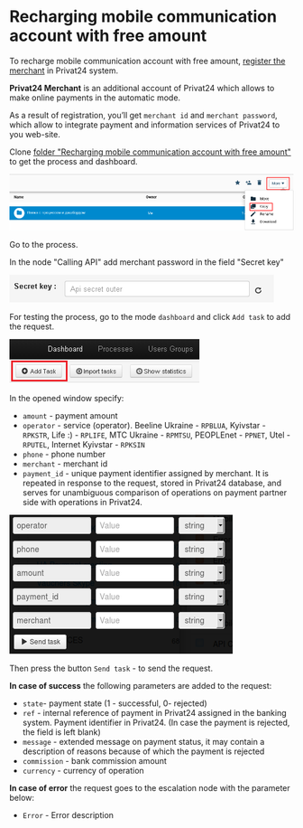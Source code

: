 # Recharging mobile communication account with free amount

To recharge mobile communication account with free amount, [register the merchant](https://api.privatbank.ua/api-privat24/p24registration.md) in Privat24 system.

**Privat24 Merchant** is an additional account of Privat24 which allows to make online payments in the automatic mode.

As a result of registration, you’ll get `merchant id` and `merchant password`, which allow to integrate payment and information services of Privat24 to you web-site.

Clone [folder "Recharging mobile communication account with free amount"](https://admin.corezoid.com/folder/conv/6081) to get the process and dashboard.

![](../img/copy_folder.png)

Go to the process.

In the node "Calling API" add merchant password in the field "Secret key"

![](../img/secret.png)

For testing the process, go to the mode `dashboard` and click `Add task` to add the request.

![](../img/mandrill_dashboard.png)

In the opened window specify:
*   `amount` - payment amount
*   `operator` - service (operator). Beeline Ukraine - `RPBLUA`, Kyivstar - `RPKSTR`, Life :) - `RPLIFE`, МТС Ukraine - `RPMTSU`, PEOPLEnet - `PPNET`, Utel - `RPUTEL`, Internet Kyivstar - `RPKSIN`
*   `phone` - phone number
*   `merchant` - merchant id
*   `payment_id` - unique payment identifier assigned by merchant. It is repeated in response to the request, stored in Privat24 database, and serves for unambiguous comparison of operations on payment partner side with operations in Privat24.

![](../img/mob_ref.png)

Then press the button `Send task` - to send the request.

**In case of success** the following parameters are added to the request:
* `state`- payment state (1 - successful, 0- rejected)
* `ref` - internal reference of payment in Privat24 assigned in the banking system. Payment identifier in Privat24. (In case the payment is rejected, the field is left blank)
* `message` - extended message on payment status, it may contain a description of reasons because of which the payment is rejected
* `commission` - bank commission amount
* `currency` - currency of operation

**In case of error** the request goes to the escalation node with the parameter below:
* `Error` - Error description
